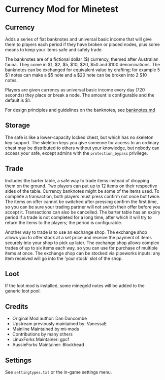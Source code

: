 # Currency Mod for Minetest

## Currency

Adds a series of fiat banknotes and universal basic income that will give them
to players each period if they have broken or placed nodes, plus some means to
keep your items safe and safely trade.

The banknotes are of a fictional dollar ($) currency, themed after Australian
fauna.  They come in $1, $2, $5, $10, $20, $50 and $100 denominations. The
banknotes can be exchanged for equivalent value by crafting; for example 5 $1
notes can make a $5 note and a $20 note can be broken into 2 $10 notes.

Players are given currency as universal basic income every day (720 seconds)
they place or break a node. The amount is configurable and the default is $1.

For design principles and guidelines on the banknotes, see
[banknotes.md](banknotes.md)

## Storage

The safe is like a lower-capacity locked chest, but which has no skeleton key
support. The skeleton keys you give someone for access to an ordinary chest may
be distributed to others without your knowledge, but nobody can access your
safe, except admins with the `protection_bypass` privilege.

## Trade

Includes the barter table, a safe way to trade items instead of dropping them on
the ground. Two players can put up to 12 items on their respective sides of the
table. Currency banknotes might be some of the items used. To complete a
transaction, both players must press confirm not once but twice. The items on
offer cannot be switched after pressing confirm the first time, so you can be
sure your trading partner will not switch their offer before you accept it.
Transactions can also be cancelled. The barter table has an expiry period if a
trade is not completed for a long time, after which it will try to return the
items to the players; the period is configurable.

Another way to trade is to use an exchange shop. The exchange shop allows you to
offer stock at a set price and receive the payment of items securely into your
shop to pick up later. The exchange shop allows complex trades of up to six
items each way, so you can use for purchase of multiple items at once. The
exchange shop can be stocked via pipeworks inputs: any item received will go
into the 'your stock' slot of the shop.

## Loot 

If the loot mod is installed, some minegeld notes will be added to the generic
loot pool.

## Credits
* Original Mod author: Dan Duncombe
* Upstream previously maintained by: VanessaE
* Mainline Maintained by mt-mods
* Contributions by many others
* LinuxForks Maintainer: gpcf
* AussieForks Maintainer: Blockhead

## Settings

See `settingtypes.txt` or the in-game settings menu.
